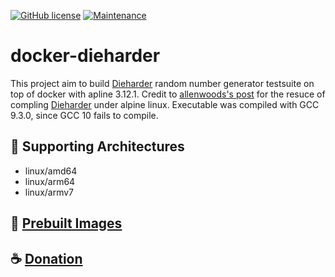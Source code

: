 [![GitHub license](https://img.shields.io/github/license/deflinhec/docker-dieharder.svg)](https://github.com/deflinhec/docker-dieharder/blob/master/LICENSE) 
[![Maintenance](https://img.shields.io/badge/Maintained%3F-yes-green.svg)](https://github.com/deflinhec/docker-dieharder/graphs/commit-activity)

# docker-dieharder
This project aim to build [Dieharder](https://webhome.phy.duke.edu/~rgb/General/dieharder.php) random number generator testsuite on top of docker with apline 3.12.1. Credit to [allenwoods's post](https://dev.to/allenwoods/how-to-patch-and-run-dieharder-on-alpine-linux-1c2) for the resuce of compling [Dieharder](https://webhome.phy.duke.edu/~rgb/General/dieharder.php) under alpine linux. Executable was compiled with GCC 9.3.0, since GCC 10 fails to compile.

## :dart: Supporting Architectures

- linux/amd64
- linux/arm64
- linux/armv7

## :whale: [Prebuilt Images](https://hub.docker.com/repository/docker/deflinhec/dieharder/tags?page=1&ordering=last_updated)

## :coffee: [Donation](https://ko-fi.com/deflinhec) 
